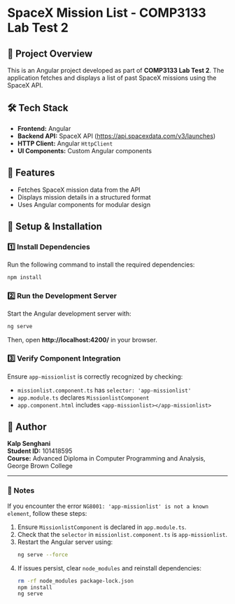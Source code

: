 # SpaceX Mission List - COMP3133 Lab Test 2

## 📌 Project Overview
This is an Angular project developed as part of **COMP3133 Lab Test 2**. The application fetches and displays a list of past SpaceX missions using the SpaceX API.

## 🛠️ Tech Stack
- **Frontend:** Angular
- **Backend API:** SpaceX API (https://api.spacexdata.com/v3/launches)
- **HTTP Client:** Angular `HttpClient`
- **UI Components:** Custom Angular components


## 🚀 Features
- Fetches SpaceX mission data from the API
- Displays mission details in a structured format
- Uses Angular components for modular design

## 🔧 Setup & Installation
### 1️⃣ Install Dependencies
Run the following command to install the required dependencies:
```sh
npm install
```

### 2️⃣ Run the Development Server
Start the Angular development server with:
```sh
ng serve
```
Then, open **http://localhost:4200/** in your browser.

### 3️⃣ Verify Component Integration
Ensure `app-missionlist` is correctly recognized by checking:
- `missionlist.component.ts` has `selector: 'app-missionlist'`
- `app.module.ts` declares `MissionlistComponent`
- `app.component.html` includes `<app-missionlist></app-missionlist>`

## 📝 Author
**Kalp Senghani**  
**Student ID:** 101418595  
**Course:** Advanced Diploma in Computer Programming and Analysis, George Brown College

---
### 📌 Notes
If you encounter the error `NG8001: 'app-missionlist' is not a known element`, follow these steps:
1. Ensure `MissionlistComponent` is declared in `app.module.ts`.
2. Check that the `selector` in `missionlist.component.ts` is `app-missionlist`.
3. Restart the Angular server using:
   ```sh
   ng serve --force
   ```
4. If issues persist, clear `node_modules` and reinstall dependencies:
   ```sh
   rm -rf node_modules package-lock.json
   npm install
   ng serve
   ```

